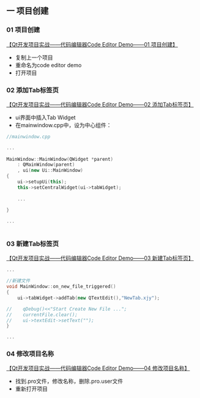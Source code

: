 ## 一 项目创建

### 01 项目创建

[【Qt开发项目实战——代码编辑器Code Editor Demo——01 项目创建】 ](https://www.bilibili.com/video/BV1Xv4y1L7U3/?share_source=copy_web&vd_source=7b61313e652a9e58e9a373dd521bb6d9)

- 复制上一个项目
- 重命名为code editor demo
- 打开项目

### 02 添加Tab标签页

[【Qt开发项目实战——代码编辑器Code Editor Demo——02 添加Tab标签页】 ](https://www.bilibili.com/video/BV15v4y1j7qa/?share_source=copy_web&vd_source=7b61313e652a9e58e9a373dd521bb6d9)

- ui界面中插入Tab Widget
- 在mainwindow.cpp中，设为中心组件：

```c++
//mainwindow.cpp

...
    
MainWindow::MainWindow(QWidget *parent)
    : QMainWindow(parent)
    , ui(new Ui::MainWindow)
{
    ui->setupUi(this);
    this->setCentralWidget(ui->tabWidget);
    
    ...
        
}

...
    
```

### 03 新建Tab标签页

[【Qt开发项目实战——代码编辑器Code Editor Demo——03 新建Tab标签页】 ](https://www.bilibili.com/video/BV1Vm4y1k76j/?share_source=copy_web&vd_source=7b61313e652a9e58e9a373dd521bb6d9)

```c++
...

//新建文件
void MainWindow::on_new_file_triggered()
{
    ui->tabWidget->addTab(new QTextEdit(),"NewTab.xjy");

//    qDebug()<<"Start Create New File ...";
//    currentFile.clear();
//    ui->textEdit->setText("");
}

...
```

### 04 修改项目名称

[【Qt开发项目实战——代码编辑器Code Editor Demo——04 修改项目名称】 ](https://www.bilibili.com/video/BV1No4y1B7qN/?share_source=copy_web&vd_source=7b61313e652a9e58e9a373dd521bb6d9)

- 找到.pro文件，修改名称，删除.pro.user文件
- 重新打开项目

### 


